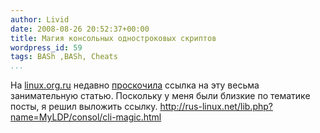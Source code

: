 ```yaml
---
author: Livid
date: 2008-08-26 20:52:37+00:00
title: Магия консольных одностроковых скриптов
wordpress_id: 59
tags: BASh ,BASh, Cheats
...
```


На [linux.org.ru](http://linux.org.ru) недавно
[проскочила](http://www.linux.org.ru/jump-message.jsp?msgid=3045131)
ссылка на эту весьма занимательную статью.
Поскольку у меня были близкие по тематике посты, я решил выложить
ссылку.
<http://rus-linux.net/lib.php?name=MyLDP/consol/cli-magic.html>
